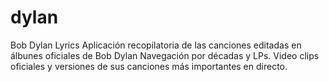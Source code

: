 dylan
=========

Bob Dylan Lyrics
Aplicación recopilatoria de las canciones editadas en álbunes oficiales de Bob Dylan
Navegación por décadas y LPs. Video clips oficiales y versiones de sus canciones más importantes en directo.

